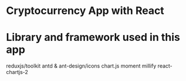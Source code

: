 # Cryptocurrency App with React

# Library and framework used in this app

reduxjs/toolkit
antd & ant-design/icons
chart.js
moment
millify
react-chartjs-2

